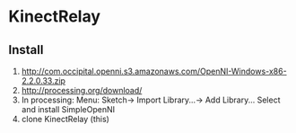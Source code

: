 # KinectRelay


## Install

1. http://com.occipital.openni.s3.amazonaws.com/OpenNI-Windows-x86-2.2.0.33.zip
2. http://processing.org/download/
3. In processing: Menu: Sketch-> Import Library...-> Add Library... Select and install SimpleOpenNI
4. clone KinectRelay (this)
